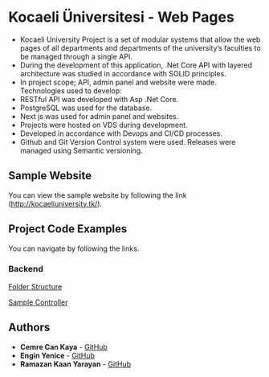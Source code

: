 # Kocaeli Üniversitesi - Web Pages

* Kocaeli University Project is a set of modular systems that allow the web pages of all departments and departments of the university’s faculties
to be managed through a single API.
* During the development of this application, .Net Core API with layered architecture was studied in accordance with SOLID principles.
* In project scope; API, admin panel and website were made. Technologies used to develop:
* RESTful API was developed with Asp .Net Core.
* PostgreSQL was used for the database.
* Next js was used for admin panel and websites.
* Projects were hosted on VDS during development.
* Developed in accordance with Devops and CI/CD processes.
* Github and Git Version Control system were used. Releases were managed using Semantic versioning.

## Sample Website

You can view the sample website by following the link (http://kocaeliuniversity.tk/).

## Project Code Examples

You can navigate by following the links.

### Backend

[Folder Structure](./md/folder-structure.md)

[Sample Controller](./md/controller.md)

## Authors

* **Cemre Can Kaya** - [GitHub](https://github.com/cemrecankaya)
* **Engin Yenice** - [GitHub](https://github.com/enginyenice)
* **Ramazan Kaan Yarayan** - [GitHub](https://github.com/rknyryn)
